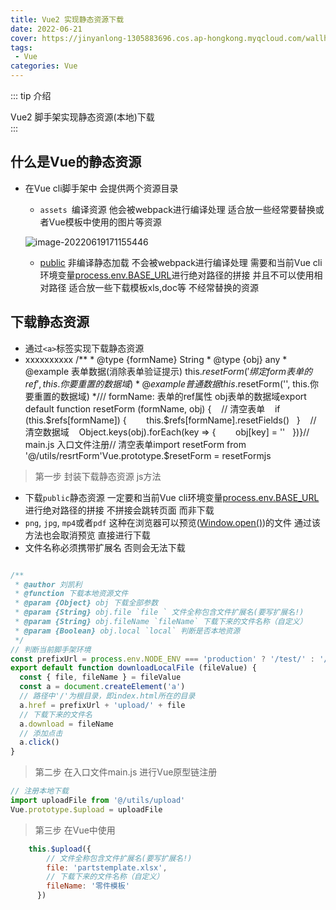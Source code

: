 ```yaml
---
title: Vue2 实现静态资源下载
date: 2022-06-21
cover: https://jinyanlong-1305883696.cos.ap-hongkong.myqcloud.com/wallhaven-l317d2.png
tags:
 - Vue
categories: Vue
---
```


::: tip 介绍

Vue2 脚手架实现静态资源(本地)下载<br>
:::

<!-- more -->

## 什么是Vue的静态资源

* 在Vue cli脚手架中 会提供两个资源目录

  * `assets `编译资源 他会被webpack进行编译处理 适合放一些经常要替换或者Vue模板中使用的图片等资源

  ![image-20220619171155446](https://jinyanlong-1305883696.cos.ap-hongkong.myqcloud.com/image-20220619171155446.png)

  * [public](https://cli.vuejs.org/zh/guide/html-and-static-assets.html#public-文件夹) 非编译静态加载 不会被webpack进行编译处理 需要和当前Vue cli环境变量[process.env.BASE_URL](https://cli.vuejs.org/zh/guide/mode-and-env.html#环境变量)进行绝对路径的拼接 并且不可以使用相对路径 适合放一些下载模板xls,doc等 不经常替换的资源

## 下载静态资源

* 通过`<a>`标签实现下载静态资源
* xxxxxxxxxx /** * @type {formName} String * @type {obj} any * @example 表单数据(消除表单验证提示) this.$resetForm('绑定form表单的ref', this.你要重置的数据域) * @example 普通数据 this.$resetForm('', this.你要重置的数据域) */// formName: 表单的ref属性  obj表单的数据域export default function resetForm (formName, obj) {    // 清空表单    if (this.$refs[formName]) {        this.$refs[formName].resetFields()    }    // 清空数据域    Object.keys(obj).forEach(key => {        obj[key] = ''    })}​// main.js 入口文件注册// 清空表单import resetForm from '@/utils/resrtForm'Vue.prototype.$resetForm = resetFormjs

> 第一步 封装下载静态资源 js方法

* 下载`public`静态资源 一定要和当前Vue cli环境变量[process.env.BASE_URL](https://cli.vuejs.org/zh/guide/mode-and-env.html#环境变量)进行绝对路径的拼接 不拼接会跳转页面 而非下载
* `png`, `jpg`, `mp4`或者`pdf` 这种在浏览器可以预览([Window.open()](https://developer.mozilla.org/zh-CN/docs/Web/API/Window/open))的文件 通过该方法也会取消预览 直接进行下载
* 文件名称必须携带扩展名 否则会无法下载

```js

/**
 * @author 刘凯利
 * @function 下载本地资源文件
 * @param {Object} obj 下载全部参数
 * @param {String} obj.file `file ` 文件全称包含文件扩展名(要写扩展名!)
 * @param {String} obj.fileName `fileName` 下载下来的文件名称（自定义）
 * @param {Boolean} obj.local `local` 判断是否本地资源
 */
// 判断当前脚手架环境
const prefixUrl = process.env.NODE_ENV === 'production' ? '/test/' : '/'
export default function downloadLocalFile (fileValue) {
  const { file, fileName } = fileValue
  const a = document.createElement('a')
  // 路径中'/'为根目录，即index.html所在的目录
  a.href = prefixUrl + 'upload/' + file
  // 下载下来的文件名
  a.download = fileName
  // 添加点击
  a.click()
}

```

> 第二步 在入口文件main.js 进行Vue原型链注册

```js
// 注册本地下载
import uploadFile from '@/utils/upload'
Vue.prototype.$upload = uploadFile
```

> 第三步 在Vue中使用

```js
    this.$upload({
        // 文件全称包含文件扩展名(要写扩展名!)
        file: 'partstemplate.xlsx',
        // 下载下来的文件名称（自定义）
        fileName: '零件模板'
      })
```

